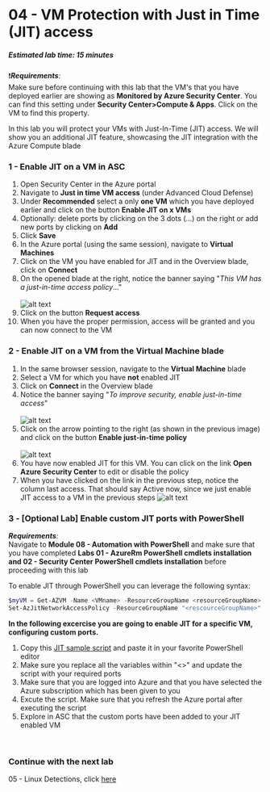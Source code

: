 ﻿# 04 - VM Protection with Just in Time (JIT) access
##### Estimated lab time: 15 minutes

:heavy_exclamation_mark:***Requirements**:*<br>
Make sure before continuing with this lab that the VM's that you have deployed earlier are showing as **Monitored by Azure Security Center**. You can find this setting under **Security Center>Compute & Apps**. Click on the VM to find this property.

In this lab you will protect your VMs with Just-In-Time (JIT) access. We will show you an additional JIT feature, showcasing the JIT integration with the Azure Compute blade<br>

### 1 - Enable JIT on a VM in ASC
1. Open Security Center in the Azure portal
2. Navigate to **Just in time VM access** (under Advanced Cloud Defense)
3. Under **Recommended** select a only **one VM** which you have deployed earlier and click on the button **Enable JIT on x VMs**
4. Optionally: delete ports by clicking on the 3 dots (...) on the right or add new ports by clicking on **Add**
5. Click **Save**
6. In the Azure portal (using the same session), navigate to **Virtual Machines**
7. Click on the VM you have enabled for JIT and in the Overview blade, click on **Connect**
8. On the opened blade at the right, notice the banner saying "*This VM has a just-in-time access policy*..."<br><br>
![alt text](https://raw.githubusercontent.com/yaniv-shasha/Azure-Security-Center-1/master/Labs/04%20-%20VM%20Protection%20with%20JIT/Screenshots/ConnectVM_JIT_Enabled.png
)
9. Click on the button **Request access**
10. When you have the proper permission, access will be granted and you can now connect to the VM

### 2 - Enable JIT on a VM from the Virtual Machine blade
1. In the same browser session, navigate to the **Virtual Machine** blade
2. Select a VM for which you have **not** enabled JIT
3. Click on **Connect** in the Overview blade
4. Notice the banner saying "*To improve security, enable just-in-time access*"<br><br>
![alt text](https://raw.githubusercontent.com/yaniv-shasha/Azure-Security-Center-1/master/Labs/04%20-%20VM%20Protection%20with%20JIT/Screenshots/EnableJITfromVMblade.png
)
5. Click on the arrow pointing to the right (as shown in the previous image) and click on the button **Enable just-in-time policy**<br><br>
![alt text](https://raw.githubusercontent.com/yaniv-shasha/Azure-Security-Center-1/master/Labs/04%20-%20VM%20Protection%20with%20JIT/Screenshots/EnableJITbutton.png
)
6. You have now enabled JIT for this VM. You can click on the link **Open Azure Security Center** to edit or disable the policy
7. When you have clicked on the link in the previous step, notice the column last access. That should say Active now, since we just enable JIT access to a VM in the previous steps
![alt text](https://raw.githubusercontent.com/yaniv-shasha/Azure-Security-Center-1/master/Labs/04%20-%20VM%20Protection%20with%20JIT/Screenshots/JitActiveNow.png
)

### 3 - [Optional Lab] Enable custom JIT ports with PowerShell
***Requirements**:*<br>
Navigate to **Module 08 - Automation with PowerShell** and make sure that you have completed **Labs 01 - 
AzureRm PowerShell cmdlets installation and 02 - 
Security Center PowerShell cmdlets installation** before proceeding with this lab<br>


To enable JIT through PowerShell you can leverage the following syntax:
```powershell
$myVM = Get-AZVM -Name <VMname> -ResourceGroupName <resourceGroupName>
Set-AzJitNetworkAccessPolicy -ResourceGroupName "<rescourceGroupName>" -Location "<location>" -Name "default" -VirtualMachine $myVM -Kind "Basic"
```
**In the following excercise you are going to enable JIT for a specific VM, configuring custom ports.**
1. Copy this <a href="https://raw.githubusercontent.com/yaniv-shasha/Azure-Security-Center-1/master/Labs/04%20-%20VM%20Protection%20with%20JIT/Files/Enable-Custom-JIT-Ports.ps1" target="_blank">JIT sample script</a> and paste it in your favorite PowerShell editor
2. Make sure you replace all the variables within "<>" and update the script with your required ports
3. Make sure that you are logged into Azure and that you have selected the Azure subscription which has been given to you
4. Excute the script. Make sure that you refresh the Azure portal after executing the script
5. Explore in ASC that the custom ports have been added to your JIT enabled VM

<br>

### Continue with the next lab
05 - Linux Detections, click <a href="https://github.com/yaniv-shasha/Azure-Security-Center-1/tree/master/Labs/05%20-%20Linux%20Detections" target="_blank">here</a>


